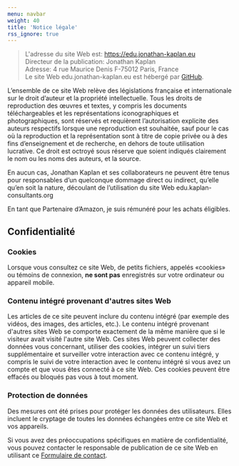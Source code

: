 ```yaml
---
menu: navbar
weight: 40
title: 'Notice légale'
rss_ignore: true
---
```

>L'adresse du site Web est: https://edu.jonathan-kaplan.eu  
>Directeur de la publication: Jonathan Kaplan  
>Adresse: 4 rue Maurice Denis F-75012 Paris, France  
>Le site Web edu.jonathan-kaplan.eu est hébergé par [GitHub](https://github.com/).

L’ensemble de ce site Web relève des législations française et internationale sur le droit d’auteur et la propriété intellectuelle. Tous les droits de reproduction des œuvres et textes, y compris les documents téléchargeables et les représentations iconographiques et photographiques, sont réservés et requièrent l’autorisation explicite des auteurs respectifs lorsque une reproduction est souhaitée, sauf pour le cas où la reproduction et la représentation sont à titre de copie privée ou à des fins d’enseignement et de recherche, en dehors de toute utilisation lucrative. Ce droit est octroyé sous réserve que soient indiqués clairement le nom ou les noms des auteurs, et la source.

En aucun cas, Jonathan Kaplan et ses collaborateurs ne peuvent être tenus pour responsables d’un quelconque dommage direct ou indirect, qu’elle qu’en soit la nature, découlant de l’utilisation du site Web edu.kaplan-consultants.org

En tant que Partenaire d’Amazon, je suis rémunéré pour les achats éligibles.

## Confidentialité
### Cookies
Lorsque vous consultez ce site Web, de petits fichiers, appelés «cookies» ou témoins de connexion, **ne sont pas** enregistrés sur votre ordinateur ou appareil mobile.

### Contenu intégré provenant d'autres sites Web
Les articles de ce site peuvent inclure du contenu intégré (par exemple des vidéos, des images, des articles, etc.). Le contenu intégré provenant d'autres sites Web se comporte exactement de la même manière que si le visiteur avait visité l'autre site Web. Ces sites Web peuvent collecter des données vous concernant, utiliser des cookies, intégrer un suivi tiers supplémentaire et surveiller votre interaction avec ce contenu intégré, y compris le suivi de votre interaction avec le contenu intégré si vous avez un compte et que vous êtes connecté à ce site Web. Ces cookies peuvent être effacés ou bloqués pas vous à tout moment.

### Protection de données
Des mesures ont été prises pour protéger les données des utilisateurs. Elles incluent le cryptage de toutes les données échangées entre ce site Web et vos appareils.

Si vous avez des préoccupations spécifiques en matière de confidentialité, vous pouvez contacter le responsable de publication de ce site Web en utilisant ce [Formulaire de contact](https://jonathan-kaplan.eu/fr/contact/).
